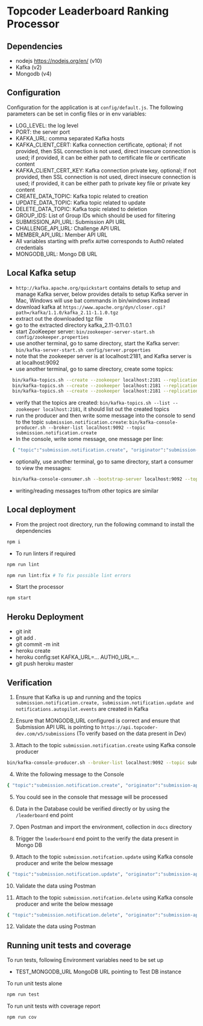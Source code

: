 # Topcoder Leaderboard Ranking Processor

## Dependencies

- nodejs https://nodejs.org/en/ (v10)
- Kafka (v2)
- Mongodb (v4)

## Configuration

Configuration for the application is at `config/default.js`.
The following parameters can be set in config files or in env variables:

- LOG_LEVEL: the log level
- PORT: the server port
- KAFKA_URL: comma separated Kafka hosts
- KAFKA_CLIENT_CERT: Kafka connection certificate, optional;
    if not provided, then SSL connection is not used, direct insecure connection is used;
    if provided, it can be either path to certificate file or certificate content
- KAFKA_CLIENT_CERT_KEY: Kafka connection private key, optional;
    if not provided, then SSL connection is not used, direct insecure connection is used;
    if provided, it can be either path to private key file or private key content
- CREATE_DATA_TOPIC: Kafka topic related to creation
- UPDATE_DATA_TOPIC: Kafka topic related to update
- DELETE_DATA_TOPIC: Kafka topic related to deletion
- GROUP_IDS: List of Group IDs which should be used for filtering
- SUBMISSION_API_URL: Submission API URL
- CHALLENGE_API_URL: Challenge API URL
- MEMBER_API_URL: Member API URL
- All variables starting with prefix `AUTH0` corresponds to Auth0 related credentials
- MONGODB_URL: Mongo DB URL

## Local Kafka setup

- `http://kafka.apache.org/quickstart` contains details to setup and manage Kafka server,
  below provides details to setup Kafka server in Mac, Windows will use bat commands in bin/windows instead
- download kafka at `https://www.apache.org/dyn/closer.cgi?path=/kafka/1.1.0/kafka_2.11-1.1.0.tgz`
- extract out the downloaded tgz file
- go to the extracted directory kafka_2.11-0.11.0.1
- start ZooKeeper server:
  `bin/zookeeper-server-start.sh config/zookeeper.properties`
- use another terminal, go to same directory, start the Kafka server:
  `bin/kafka-server-start.sh config/server.properties`
- note that the zookeeper server is at localhost:2181, and Kafka server is at localhost:9092
- use another terminal, go to same directory, create some topics:

```bash
  bin/kafka-topics.sh --create --zookeeper localhost:2181 --replication-factor 1 --partitions 1 --topic submission.notification.create
  bin/kafka-topics.sh --create --zookeeper localhost:2181 --replication-factor 1 --partitions 1 --topic submission.notification.update
  bin/kafka-topics.sh --create --zookeeper localhost:2181 --replication-factor 1 --partitions 1 --topic notifications.autopilot.events
```

- verify that the topics are created:
  `bin/kafka-topics.sh --list --zookeeper localhost:2181`,
  it should list out the created topics
- run the producer and then write some message into the console to send to the topic `submission.notification.create`:
  `bin/kafka-console-producer.sh --broker-list localhost:9092 --topic submission.notification.create`
- In the console, write some message, one message per line:

```bash
  { "topic":"submission.notification.create", "originator":"submission-api", "timestamp":"2018-08-06T15:46:05.575Z", "mime-type":"application/json", "payload":{ "resource":"review", "id": "d34d4180-65aa-42ec-a945-5fd21dec0502", "score": 92.0, "typeId": "c56a4180-65aa-42ec-a945-5fd21dec0501", "reviewerId": "c23a4180-65aa-42ec-a945-5fd21dec0503", "scoreCardId": "b25a4180-65aa-42ec-a945-5fd21dec0503", "submissionId": "a12a4180-65aa-42ec-a945-5fd21dec0501", "created": "2018-05-20T07:00:30.123Z", "updated": "2018-06-01T07:36:28.178Z", "createdBy": "admin", "updatedBy": "admin" } }
```

- optionally, use another terminal, go to same directory, start a consumer to view the messages:

```bash
  bin/kafka-console-consumer.sh --bootstrap-server localhost:9092 --topic submission.notification.create --from-beginning
```

- writing/reading messages to/from other topics are similar

## Local deployment

- From the project root directory, run the following command to install the dependencies

```bash
npm i
```

- To run linters if required

```bash
npm run lint

npm run lint:fix # To fix possible lint errors
```

- Start the processor

```bash
npm start
```

## Heroku Deployment

- git init
- git add .
- git commit -m init
- heroku create
- heroku config:set KAFKA_URL=... AUTH0_URL=... 
- git push heroku master

## Verification

1. Ensure that Kafka is up and running and the topics `submission.notification.create, submission.notification.update and notifications.autopilot.events` are created in Kafka

2. Ensure that MONGODB_URL configured is correct and ensure that Submission API URL is pointing to `https://api.topcoder-dev.com/v5/submissions` (To verify based on the data present in Dev)

3. Attach to the topic `submission.notification.create` using Kafka console producer

```bash
bin/kafka-console-producer.sh --broker-list localhost:9092 --topic submission.notification.create
```

4. Write the following message to the Console

```bash
{ "topic":"submission.notification.create", "originator":"submission-api", "timestamp":"2018-08-06T15:46:05.575Z", "mime-type":"application/json", "payload":{ "resource":"reviewSummation", "id": "d24d4180-65aa-42ec-a945-5fd21dec0507", "aggregateScore": 87.5, "isPassing": true, scoreCardId": "b25a4180-65aa-42ec-a945-5fd21dec0503", "submissionId": "a34e1158-2c27-4d38-b079-5e5cca1bdcf7", "created": "2018-05-20T07:00:30.123Z", "updated": "2018-06-01T07:36:28.178Z", "createdBy": "admin", "updatedBy": "admin" } }
```

5. You could see in the console that message will be processed

6. Data in the Database could be verified directly or by using the `/leaderboard` end point

7. Open Postman and import the environment, collection in `docs` directory

8. Trigger the `leaderboard` end point to the verify the data present in Mongo DB

9. Attach to the topic `submission.notifcation.update` using Kafka console producer and write the below message

```bash
{ "topic":"submission.notification.update", "originator":"submission-api", "timestamp":"2018-08-06T15:46:05.575Z", "mime-type":"application/json", "payload":{ "resource":"reviewSummation", "id": "d24d4180-65aa-42ec-a945-5fd21dec0507", "aggregateScore": 85.83 } }
```

10. Validate the data using Postman

11. Attach to the topic `submission.notifcation.delete` using Kafka console producer and write the below message

```bash
{ "topic":"submission.notification.delete", "originator":"submission-api", "timestamp":"2018-08-06T15:46:05.575Z", "mime-type":"application/json", "payload":{ "resource":"reviewSummation", "id": "d24d4180-65aa-42ec-a945-5fd21dec0507" } }
```

12. Validate the data using Postman

## Running unit tests and coverage

To run tests, following Environment variables need to be set up

- TEST_MONGODB_URL MongoDB URL pointing to Test DB instance

To run unit tests alone

```bash
npm run test
```

To run unit tests with coverage report

```bash
npm run cov
```

